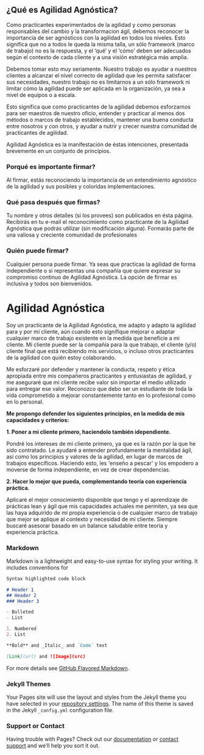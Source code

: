 ## ¿Qué es Agilidad Agnóstica?

[//]: <> (As experienced agile practitioners and as people responsible for agile change and transformation, we should recognise the importance of being agnostic with agility at any level. This means one size does not fit all, one framework is not the answer, and the ‘what’ and ‘how’ should be suited to customer context and to a wider strategic vision.)
Como practicantes experimentados de la agilidad y como personas responsables del cambio y la transformacion ágil, debemos reconocer la importancia de ser agnósticos con la agilidad en todos los niveles. Esto significa que no a todos le queda la misma talla, un sólo framework (marco de trabajo) no es la respuesta, y el ‘qué’ y el ‘cómo’ deben ser adecuados según el contexto de cada cliente y a una visión estratégica más amplia.

 [//]: <> (We should take this very seriously. Our work is to help our customers attain the right level of agility that meets their needs, our work is not to create framework lock-ins nor to limit how agility can be applied to the organisation, whether at team levels or at scale.)
Debemos tomar esto muy seriamente. Nuestro trabajo es ayudar a nuestros clientes a alcanzar el nivel correcto de agilidad que les permita satisfacer sus necesidades, nuestro trabajo no es limitarnos a un sólo framework ni limitar cómo la agilidad puede ser aplicada en la organización, ya sea a nivel de equipos o a escala.

[//]: <> (This means we as agile practitioners must strive to be masters of our craft, understand and practice at least two formally established frameworks or methods, uphold good conduct between ourselves and others, and help to nurture and grow our community of agile practitioners.)
Esto significa que como practicantes de la agilidad debemos esforzarnos para ser maestros de nuestro oficio, entender y practicar al menos dos métodos o marcos de trabajo establecidos, mantener una buena conducta entre nosotros y con otros, y ayudar a nutrir y crecer nuestra comunidad de practicantes de agilidad.

[//]: <> (Agnostic Agile is a manifestation of these intentions, distilled succinctly into a set of principles.)
Agilidad Agnóstica es la manifestación de éstas intenciones, presentada brevemente en un conjunto de principios.

[//]: <> (Why is signing important? By signing, you are acknowledging the importance of an agnostic understanding of agility, and its many colourful implementations)
### **Porqué es importante firmar?**
Al firmar, estás reconociendo la importancia de un entendimiento agnóstico de la agilidad y sus posibles y coloridas implementaciones.

[//]: <> (What happens after you sign? Your name and other details -if provided- will be published on this page. You will receive the Agnostic Agile badge to freely use -without modification-. You will join a growing and rewarding professional community)
### **Qué pasa después que firmas?**
Tu nombre y otros detalles (si los provees) son publicados en ésta página. Recibirás en tu e-mail el reconocimiento como practicante de la Agilidad Agnóstica que podrás utilizar (sin modificación alguna). Formarás parte de una valiosa y creciente comunidad de profesionales

[//]: <> (Who can sign? Anybody can sign. You may be an individual practitioner or a company wanting to express your ongoing commitment to agnostic agility. Signing is inclusive, and all are welcome)
### **Quién puede firmar?**
Cualquier persona puede firmar. Ya seas que practicas la agilidad de forma independiente o si representas una compañía que quiere expresar su compromiso continuo de Agilidad Agnóstica. La opción de firmar es inclusiva y todos son bienvenidos.

[//]: <> (Agnostic Agile)
# Agilidad Agnóstica

[//]: <> (I am an Agnostic Agile Practitioner, I adapt and tailor agility to and for my customer, even if this means improving upon or tailoring any given framework to the degree that will benefit my customer. My customer may be the company that I work for, the client -and/or- end client that is receiving my services, or even other agile practitioners with whom I am working.)
Soy un practicante de la Agilidad Agnóstica, me adapto y adapto la agilidad para y por mi cliente, aún cuando esto signifique mejorar o adaptar cualquier marco de trabajo existente en la medida que beneficie a mi cliente. Mi cliente puede ser la compañía para la que trabajo, el cliente (y/o) cliente final que está recibiendo mis servicios, o incluso otros practicantes de la agilidad con quién estoy colaborando.

[//]: <> (I will strive to uphold proper ethics, conduct and respect between my fellow agile practitioners and framework enthusiasts, and to ensure that my customer is getting value no matter what vehicle is being used to deliver that value. I recognise that I should be a lifelong learner and commit to improvement both professionally and personally.)
Me esforzaré por defender y mantener la conducta, respeto y ética apropiada entre mis compañeros practicantes y entusiastas de agilidad, y me aseguraré que mi cliente recibe valor sin importar el medio utilizado para entregar ese valor. Reconozco que debo ser un estudiante de toda la vida comprometido a mejorar constantemente tanto en lo profesional como en lo personal.

[//]: <> (I seek to uphold the following principles, to the best of my ability and judgment:)
**Me propongo defender los siguientes principios, en la medida de mis capacidades y criterios:**

[//]: <> (To put my customer first, making them independent.)
**1. Poner a mi cliente primero, haciendolo también idependiente.**

[//]: <> (I will put my customer’s interests first, because that is what I have been hired to do. I will help them deeply understand the agile mind-set, principles and values instead of just framework specifics. By doing this, I ‘teach them to fish’, and I empower them, moving them towards independence, instead of creating dependencies.)
Pondré los intereses de mi cliente primero, ya que es la razón por la que he sido contratado. Le ayudaré a entender profundamente la mentalidad ágil, así como los principios y valores de la agilidad, en lugar de marcos de trabajos específicos. Haciendo esto, les 'enseño a pescar' y los empodero a moverse de forma independiente, en vez de crear dependencias.

[//]: <> (To do my best, complementing theory with practical experience.)
**2. Hacer lo mejor que pueda, complementando teoría con experiencia práctica.**

[//]: <> (I will apply my best available knowledge and learning of lean and agile practices as my current abilities allow, such may come from my own experience or from any frameworks that best fit my customer’s needs and context. I will always seek to advise based on a healthy balance of theory and practical experience.)
Aplicaré el mejor conocimiento disponible que tengo y el aprendizaje de prácticas lean y ágil que mis capacidades actuales me permiten, ya sea que las haya adquirido de mi propia experiencia o de cualquier marco de trabajo que mejor se aplique al contexto y necesidad de mi cliente. Siempre buscaré asesorar basado en un balance saludable entre teoría y experiencia práctica.

[//]: <> (Agnostic Agile)

### Markdown

Markdown is a lightweight and easy-to-use syntax for styling your writing. It includes conventions for

```markdown
Syntax highlighted code block

# Header 1
## Header 2
### Header 3

- Bulleted
- List

1. Numbered
2. List

**Bold** and _Italic_ and `Code` text

[Link](url) and ![Image](src)
```

For more details see [GitHub Flavored Markdown](https://guides.github.com/features/mastering-markdown/).

### Jekyll Themes

Your Pages site will use the layout and styles from the Jekyll theme you have selected in your [repository settings](https://github.com/marvlm/agnostic-agile-es/settings). The name of this theme is saved in the Jekyll `_config.yml` configuration file.

### Support or Contact

Having trouble with Pages? Check out our [documentation](https://help.github.com/categories/github-pages-basics/) or [contact support](https://github.com/contact) and we’ll help you sort it out.
